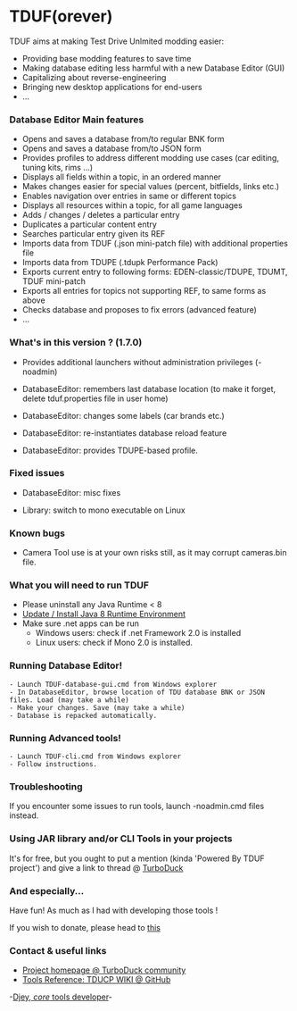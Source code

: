 # TDUF(orever)

TDUF aims at making Test Drive Unlmited modding easier:

* Providing base modding features to save time
* Making database editing less harmful with a new Database Editor (GUI)
* Capitalizing about reverse-engineering
* Bringing new desktop applications for end-users
* ...



### Database Editor Main features

* Opens and saves a database from/to regular BNK form
* Opens and saves a database from/to JSON form
* Provides profiles to address different modding use cases (car editing, tuning kits, rims ...)
* Displays all fields within a topic, in an ordered manner
* Makes changes easier for special values (percent, bitfields, links etc.)
* Enables navigation over entries in same or different topics
* Displays all resources within a topic, for all game languages
* Adds / changes / deletes a particular entry
* Duplicates a particular content entry
* Searches particular entry given its REF
* Imports data from TDUF (.json mini-patch file) with additional properties file
* Imports data from TDUPE (.tdupk Performance Pack)
* Exports current entry to following forms: EDEN-classic/TDUPE, TDUMT, TDUF mini-patch
* Exports all entries for topics not supporting REF, to same forms as above
* Checks database and proposes to fix errors (advanced feature)
* ...



### What's in this version ? (1.7.0)

* Provides additional launchers without administration privileges (-noadmin)

* DatabaseEditor: remembers last database location (to make it forget, delete tduf.properties file in user home)
* DatabaseEditor: changes some labels (car brands etc.)
* DatabaseEditor: re-instantiates database reload feature
* DatabaseEditor: provides TDUPE-based profile.


### Fixed issues

* DatabaseEditor: misc fixes

* Library: switch to mono executable on Linux


### Known bugs

* Camera Tool use is at your own risks still, as it may corrupt cameras.bin file.



### What you will need to run TDUF

* Please uninstall any Java Runtime < 8
* [Update / Install Java 8 Runtime Environment](http://www.oracle.com/technetwork/java/javase/downloads/jre8-downloads-2133155.html)
* Make sure .net apps can be run
    - Windows users: check if .net Framework 2.0 is installed
    - Linux users: check if Mono 2.0 is installed.



### Running Database Editor!

    - Launch TDUF-database-gui.cmd from Windows explorer
    - In DatabaseEditor, browse location of TDU database BNK or JSON files. Load (may take a while)
    - Make your changes. Save (may take a while)
    - Database is repacked automatically.



### Running Advanced tools!

    - Launch TDUF-cli.cmd from Windows explorer
    - Follow instructions.



### Troubleshooting

If you encounter some issues to run tools, launch -noadmin.cmd files instead.



### Using JAR library and/or CLI Tools in your projects

It's for free, but you ought to put a mention (kinda 'Powered By TDUF project') and give a link to thread @ [TurboDuck](http://forum.turboduck.net/threads/32570-Djey-Discussion-about-new-modding-possibilities)



### And especially...

Have fun! As much as I had with developing those tools !

If you wish to donate, please head to [this](http://bit.ly/13YI3bP)



### Contact & useful links

* [Project homepage @ TurboDuck community](http://forum.turboduck.net/forums/57-Mod-Tools-Support)
* [Tools Reference: TDUCP WIKI @ GitHub](https://github.com/djey47/tdu-cp/wiki/Tools-reference)

-[Djey, *core* tools developer](https://github.com/djey47)-